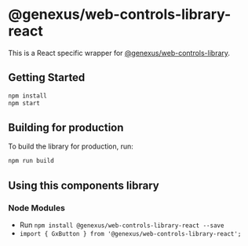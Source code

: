 # @genexus/web-controls-library-react

This is a React specific wrapper for [@genexus/web-controls-library](https://github.com/genexuslabs/web-controls-library).

## Getting Started

```bash
npm install
npm start
```

## Building for production

To build the library for production, run:

```bash
npm run build
```

## Using this components library

### Node Modules

- Run `npm install @genexus/web-controls-library-react --save`
- `import { GxButton } from '@genexus/web-controls-library-react';`
